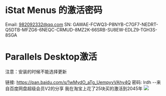 # iStat Menus 的激活密码

Email: 982092332@qq.com 
SN: GAWAE-FCWQ3-P8NYB-C7GF7-NEDRT-Q5DTB-MFZG6-6NEQC-CRMUD-8MZ2K-66SRB-SU8EW-EDLZ9-TGH3S-8SGA 

# Parallels Desktop激活

注意：安装的时候不能选择更新

链接: https://pan.baidu.com/s/1wMydO_aTg_UempyvVAhy4Q  密码: lrdh
--来自百度网盘超级会员V2的分享
我在淘宝上花了25块买的激活到2045年
![](_v_images/20210405191309719_571371712.png)



